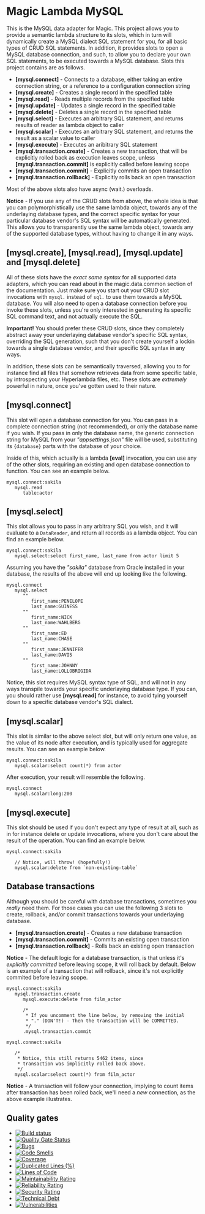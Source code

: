 
# Magic Lambda MySQL

This is the MySQL data adapter for Magic. This project allows you to provide a semantic
lambda structure to its slots, which in turn will dynamically create a MySQL dialect SQL statement for you, for all basic
types of CRUD SQL statements. In addition, it provides slots to open a MySQL database connection, and such, to allow you to
declare your own SQL statements, to be executed towards a MySQL database. Slots this project contains are as follows.

* __[mysql.connect]__ - Connects to a database, either taking an entire connection string, or a reference to a configuration connection string
* __[mysql.create]__ - Creates a single record in the specified table
* __[mysql.read]__ - Reads multiple records from the specified table
* __[mysql.update]__ - Updates a single record in the specified table
* __[mysql.delete]__ - Deletes a single record in the specified table
* __[mysql.select]__ - Executes an arbitrary SQL statement, and returns results of reader as lambda object to caller
* __[mysql.scalar]__ - Executes an arbitrary SQL statement, and returns the result as a scalar value to caller
* __[mysql.execute]__ - Executes an aribitrary SQL statement
* __[mysql.transaction.create]__ - Creates a new transaction, that will be explicitly rolled back as execution leaves scope, unless __[mysql.transaction.commit]__ is explicitly called before leaving scope
* __[mysql.transaction.commit]__ - Explicitly commits an open transaction
* __[mysql.transaction.rollback]__ - Explicitly rolls back an open transaction

Most of the above slots also have async (wait.) overloads.

**Notice** - If you use any of the CRUD slots from above, the whole idea is that you can polymorphistically use the
same lambda object, towards any of the underlaying database types, and the correct specific syntax for your particular
database vendor's SQL syntax will be automatically generated.
This allows you to transparently use the same lambda object, towards any of the supported database types, without
having to change it in any ways.

## [mysql.create], [mysql.read], [mysql.update] and [mysql.delete]

All of these slots have the _exact same syntax_ for all supported data adapters, which you can read about in the
magic.data.common section of the documentation. Just make sure you start out your CRUD slot invocations with
`mysql.` instead of `sql.` to use
them towards a MySQL database. You will also need to open a database connection before you invoke these slots,
unless you're only interested in generating its specific SQL command text, and not actually execute the SQL.

**Important!** You should prefer these CRUD slots, since they completely abstract away your underlaying
database vendor's specific SQL syntax, overriding the SQL generation, such that you don't create yourself
a lockin towards a single database vendor, and their specific SQL syntax in any ways.

In addition, these slots can be semantically traversed, allowing you to for instance find all files
that somehow retrieves data from some specific table, by introspecting your Hyperlambda files, etc.
These slots are _extremely_ powerful in nature, once you've gotten used to their nature.

## [mysql.connect]

This slot will open a database connection for you. You can pass in a complete connection string (not recommended),
or only the database name if you wish. If you pass in only the database name, the generic connection string for MySQL
from your _"appsettings.json"_ file will be used, substituting its `{database}` parts with the database of your choice.

Inside of this, which actually is a lambda **[eval]** invocation, you can use any of the other slots, requiring
an existing and open database connection to function. You can see an example below.

```
mysql.connect:sakila
   mysql.read
      table:actor
```

## [mysql.select]

This slot allows you to pass in any arbitrary SQL you wish, and it will evaluate to a `DataReader`, and return
all records as a lambda object. You can find an example below.

```
mysql.connect:sakila
   mysql.select:select first_name, last_name from actor limit 5
```

Assuming you have the _"sakila"_ database from Oracle installed in your database, the results of the above
will end up looking like the following.

```
mysql.connect
   mysql.select
      ""
         first_name:PENELOPE
         last_name:GUINESS
      ""
         first_name:NICK
         last_name:WAHLBERG
      ""
         first_name:ED
         last_name:CHASE
      ""
         first_name:JENNIFER
         last_name:DAVIS
      ""
         first_name:JOHNNY
         last_name:LOLLOBRIGIDA
```

Notice, this slot requires MySQL syntax type of SQL, and will not in any ways transpile towards your specific underlaying
database type. If you can, you should rather use **[mysql.read]** for instance, to avoid tying yourself down to a
specific database vendor's SQL dialect.

## [mysql.scalar]

This slot is similar to the above select slot, but will only return one value, as the value of its node after
execution, and is typically used for aggregate results. You can see an example below.

```
mysql.connect:sakila
   mysql.scalar:select count(*) from actor
```

After execution, your result will resemble the following.

```
mysql.connect
   mysql.scalar:long:200
```

## [mysql.execute]

This slot should be used if you don't expect any type of result at all, such as in for instance delete or update
invocations, where you don't care about the result of the operation. You can find an example below.

```
mysql.connect:sakila

   // Notice, will throw! (hopefully!)
   mysql.scalar:delete from `non-existing-table`
```

## Database transactions

Although you should be careful with database transactions, sometimes you _really_ need them. For those cases you
can use the following 3 slots to create, rollback, and/or commit transactions towards your underlaying database.

* __[mysql.transaction.create]__ - Creates a new database transaction
* __[mysql.transaction.commit]__ - Commits an existing open transaction
* __[mysql.transaction.rollback]__ - Rolls back an existing open transaction

**Notice** - The default logic for a database transaction, is that unless it's _explicitly committed_
before leaving scope, it will roll back by default. Below is an example of a transaction that will
rollback, since it's not explicitly commited before leaving scope.

```
mysql.connect:sakila
   mysql.transaction.create
      mysql.execute:delete from film_actor

      /*
       * If you uncomment the line below, by removing the initial
       * "." (DON'T!) - Then the transaction will be COMMITTED.
       */
      .mysql.transaction.commit

mysql.connect:sakila

   /*
    * Notice, this still returns 5462 items, since
    * transaction was implicitly rolled back above.
    */
   mysql.scalar:select count(*) from film_actor
```

**Notice** - A transaction will follow your connection, implying to count items
after transaction has been rolled back, we'll need a _new_ connection, as the
above example illustrates.

## Quality gates

- [![Build status](https://travis-ci.com/polterguy/magic.lambda.mysql.svg?master)](https://travis-ci.com/polterguy/magic.lambda.mysql)
- [![Quality Gate Status](https://sonarcloud.io/api/project_badges/measure?project=polterguy_magic.lambda.mysql&metric=alert_status)](https://sonarcloud.io/dashboard?id=polterguy_magic.lambda.mysql)
- [![Bugs](https://sonarcloud.io/api/project_badges/measure?project=polterguy_magic.lambda.mysql&metric=bugs)](https://sonarcloud.io/dashboard?id=polterguy_magic.lambda.mysql)
- [![Code Smells](https://sonarcloud.io/api/project_badges/measure?project=polterguy_magic.lambda.mysql&metric=code_smells)](https://sonarcloud.io/dashboard?id=polterguy_magic.lambda.mysql)
- [![Coverage](https://sonarcloud.io/api/project_badges/measure?project=polterguy_magic.lambda.mysql&metric=coverage)](https://sonarcloud.io/dashboard?id=polterguy_magic.lambda.mysql)
- [![Duplicated Lines (%)](https://sonarcloud.io/api/project_badges/measure?project=polterguy_magic.lambda.mysql&metric=duplicated_lines_density)](https://sonarcloud.io/dashboard?id=polterguy_magic.lambda.mysql)
- [![Lines of Code](https://sonarcloud.io/api/project_badges/measure?project=polterguy_magic.lambda.mysql&metric=ncloc)](https://sonarcloud.io/dashboard?id=polterguy_magic.lambda.mysql)
- [![Maintainability Rating](https://sonarcloud.io/api/project_badges/measure?project=polterguy_magic.lambda.mysql&metric=sqale_rating)](https://sonarcloud.io/dashboard?id=polterguy_magic.lambda.mysql)
- [![Reliability Rating](https://sonarcloud.io/api/project_badges/measure?project=polterguy_magic.lambda.mysql&metric=reliability_rating)](https://sonarcloud.io/dashboard?id=polterguy_magic.lambda.mysql)
- [![Security Rating](https://sonarcloud.io/api/project_badges/measure?project=polterguy_magic.lambda.mysql&metric=security_rating)](https://sonarcloud.io/dashboard?id=polterguy_magic.lambda.mysql)
- [![Technical Debt](https://sonarcloud.io/api/project_badges/measure?project=polterguy_magic.lambda.mysql&metric=sqale_index)](https://sonarcloud.io/dashboard?id=polterguy_magic.lambda.mysql)
- [![Vulnerabilities](https://sonarcloud.io/api/project_badges/measure?project=polterguy_magic.lambda.mysql&metric=vulnerabilities)](https://sonarcloud.io/dashboard?id=polterguy_magic.lambda.mysql)
